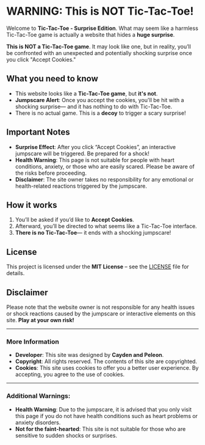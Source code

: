 # **WARNING: This is NOT Tic-Tac-Toe!**

Welcome to **Tic-Tac-Toe - Surprise Edition**. What may seem like a harmless Tic-Tac-Toe game is actually a website that hides a **huge surprise**.

**This is NOT a Tic-Tac-Toe game**. It may look like one, but in reality, you’ll be confronted with an unexpected and potentially shocking surprise once you click "Accept Cookies."

## **What you need to know**

- This website looks like a **Tic-Tac-Toe game**, but **it's not**.
- **Jumpscare Alert**: Once you accept the cookies, you'll be hit with a shocking surprise— and it has nothing to do with Tic-Tac-Toe.
- There is no actual game. This is a **decoy** to trigger a scary surprise!

## **Important Notes**

- **Surprise Effect**: After you click “Accept Cookies”, an interactive jumpscare will be triggered. Be prepared for a shock!
- **Health Warning**: This page is not suitable for people with heart conditions, anxiety, or those who are easily scared. Please be aware of the risks before proceeding.
- **Disclaimer**: The site owner takes no responsibility for any emotional or health-related reactions triggered by the jumpscare.

## **How it works**

1. You’ll be asked if you’d like to **Accept Cookies**.
2. Afterward, you’ll be directed to what seems like a Tic-Tac-Toe interface.
3. **There is no Tic-Tac-Toe**— it ends with a shocking jumpscare!

## **License**

This project is licensed under the **MIT License** – see the [LICENSE](https://github.com/PeleonDev/peleondev.github.io/blob/main/LICENSE) file for details.

## **Disclaimer**

Please note that the website owner is not responsible for any health issues or shock reactions caused by the jumpscare or interactive elements on this site. **Play at your own risk!**

---

### More Information

- **Developer**: This site was designed by **Cayden and Peleon**.
- **Copyright**: All rights reserved. The contents of this site are copyrighted.
- **Cookies**: This site uses cookies to offer you a better user experience. By accepting, you agree to the use of cookies.

---

### Additional Warnings:

- **Health Warning**: Due to the jumpscare, it is advised that you only visit this page if you do not have health conditions such as heart problems or anxiety disorders.
- **Not for the faint-hearted**: This site is not suitable for those who are sensitive to sudden shocks or surprises.

